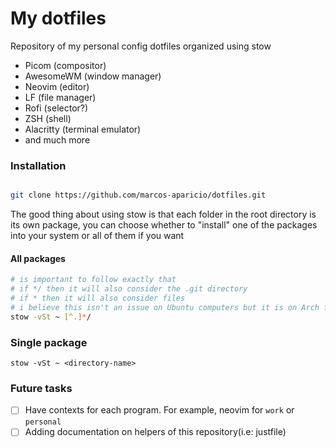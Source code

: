 # My dotfiles

Repository of my personal config dotfiles organized using stow


- Picom (compositor)
- AwesomeWM (window manager)
- Neovim (editor)
- LF (file manager)
- Rofi (selector?)
- ZSH (shell)
- Alacritty (terminal emulator)
- and much more

### Installation

```bash

git clone https://github.com/marcos-aparicio/dotfiles.git
```

The good thing about using stow is that each folder in the root directory is its own package, you can choose whether to "install" one of the packages into your system or all of them if you want

#### All packages

```bash
# is important to follow exactly that
# if */ then it will also consider the .git directory
# if * then it will also consider files
# i believe this isn't an issue on Ubuntu computers but it is on Arch for some reason
stow -vSt ~ [^.]*/
```


### Single package

```
stow -vSt ~ <directory-name>
```


### Future tasks

- [ ] Have contexts for each program. For example, neovim for `work` or `personal`
- [ ] Adding documentation on helpers of this repository(i.e: justfile)
